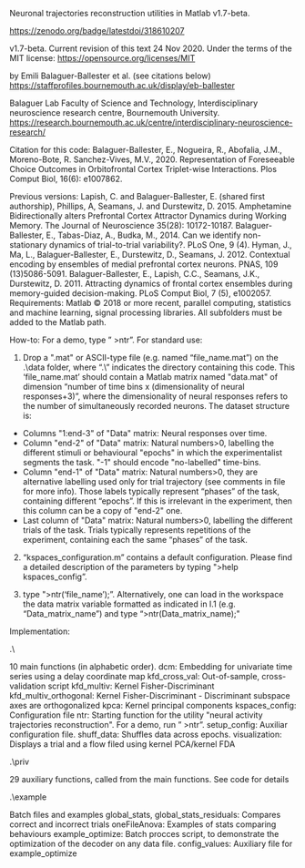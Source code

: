 Neuronal trajectories reconstruction utilities in Matlab v1.7-beta.

https://zenodo.org/badge/latestdoi/318610207

v1.7-beta. Current revision of this text 24 Nov 2020. Under the terms of the MIT license: https://opensource.org/licenses/MIT

by Emili Balaguer-Ballester et al. (see citations below)  https://staffprofiles.bournemouth.ac.uk/display/eb-ballester

Balaguer Lab 
Faculty of Science and Technology,
Interdisciplinary neuroscience research centre, Bournemouth University. https://research.bournemouth.ac.uk/centre/interdisciplinary-neuroscience-research/

Citation for this code: Balaguer-Ballester, E., Nogueira, R., Abofalia, J.M., Moreno-Bote, R. Sanchez-Vives, M.V., 2020. Representation of Foreseeable Choice Outcomes in Orbitofrontal Cortex Triplet-wise Interactions. Plos Comput Biol, 16(6): e1007862.

Previous versions:
Lapish, C. and Balaguer-Ballester, E. (shared first authorship), Phillips, A, Seamans, J. and Durstewitz, D. 2015. Amphetamine Bidirectionally alters Prefrontal Cortex Attractor Dynamics during Working Memory. The Journal of Neuroscience 35(28): 10172-10187.
Balaguer-Ballester, E., Tabas-Diaz, A., Budka, M., 2014. Can we identify non-stationary dynamics of trial-to-trial variability?. PLoS One, 9 (4).
Hyman, J., Ma, L., Balaguer-Ballester, E., Durstewitz, D., Seamans, J. 2012. Contextual encoding by ensembles of medial prefrontal cortex neurons. PNAS, 109 (13)5086-5091.
Balaguer-Ballester, E., Lapish, C.C., Seamans, J.K., Durstewitz, D. 2011. Attracting dynamics of frontal cortex ensembles during memory-guided decision-making. PLoS Comput Biol, 7 (5), e1002057.
Requirements: Matlab © 2018 or more recent, parallel computing, statistics and machine learning, signal processing libraries. All subfolders must be added to the Matlab path.

How-to: For a demo, type ” >ntr”. For standard use:

1) Drop a ".mat" or ASCII-type file (e.g. named “file_name.mat”) on the .\data folder, where “.\” indicates the directory containing this code. This ‘file_name.mat’ should contain a Matlab matrix named "data.mat" of dimension “number of time bins x (dimensionality of neural responses+3)”, where the dimensionality of neural responses refers to the number of simultaneously recorded neurons. The dataset structure is:
* Columns "1:end-3" of "Data" matrix: Neural responses over time.
* Column "end-2" of "Data" matrix: Natural numbers>0, labelling the different stimuli or behavioural "epochs" in which the experimentalist segments the task. "-1" should encode "no-labelled" time-bins.
* Column "end-1" of "Data" matrix: Natural numbers>0, they are alternative labelling used only for trial trajectory (see comments in file for more info). Those labels typically represent “phases” of the task, containing different “epochs”. If this is irrelevant in the experiment, then this column can be a copy of "end-2" one.
* Last column of "Data" matrix: Natural numbers>0, labelling the                       different trials of the task. Trials typically represents repetitions of the experiment, containing each the same “phases” of the task.

2) “kspaces_configuration.m” contains a default configuration.  Please find a detailed description of the parameters by typing ">help kspaces_config”.

3) type ">ntr(‘file_name’);”. Alternatively, one can load in the workspace the data matrix variable formatted as indicated in I.1 (e.g. “Data_matrix_name”) and type “>ntr(Data_matrix_name);"

Implementation:

.\

10 main functions (in alphabetic order).
dcm: Embedding for univariate time series using a delay coordinate map
kfd_cross_val: Out-of-sample, cross-validation script
kfd_multiv: Kernel Fisher-Discriminant
kfd_multiv_orthogonal: Kernel Fisher-Discriminant - Discriminant subspace axes are orthogonalized
kpca: Kernel principal components
kspaces_config: Configuration file
ntr: Starting function for the utility "neural activity trajectories reconstruction". For a demo, run ” >ntr”.
setup_config: Auxiliar configuration file.
shuff_data: Shuffles data across epochs.
visualization: Displays a trial and a flow filed using kernel PCA/kernel FDA

.\priv

29 auxiliary functions, called from the main functions. See code for details

.\example

Batch files and examples 
global_stats, global_stats_residuals: Compares correct and incorrect trials 
oneFileAnova: Examples of stats comparing behaviours
example_optimize: Batch procces script, to demonstrate the optimization of the decoder on any data file.
config_values: Auxiliary file for example_optimize


